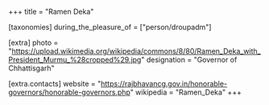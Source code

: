 +++
title = "Ramen Deka"

[taxonomies]
during_the_pleasure_of = ["person/droupadm"]

[extra]
photo = "https://upload.wikimedia.org/wikipedia/commons/8/80/Ramen_Deka_with_President_Murmu_%28cropped%29.jpg"
designation = "Governor of Chhattisgarh"

[extra.contacts]
website = "https://rajbhavancg.gov.in/honorable-governors/honorable-governors.php"
wikipedia = "Ramen_Deka"
+++